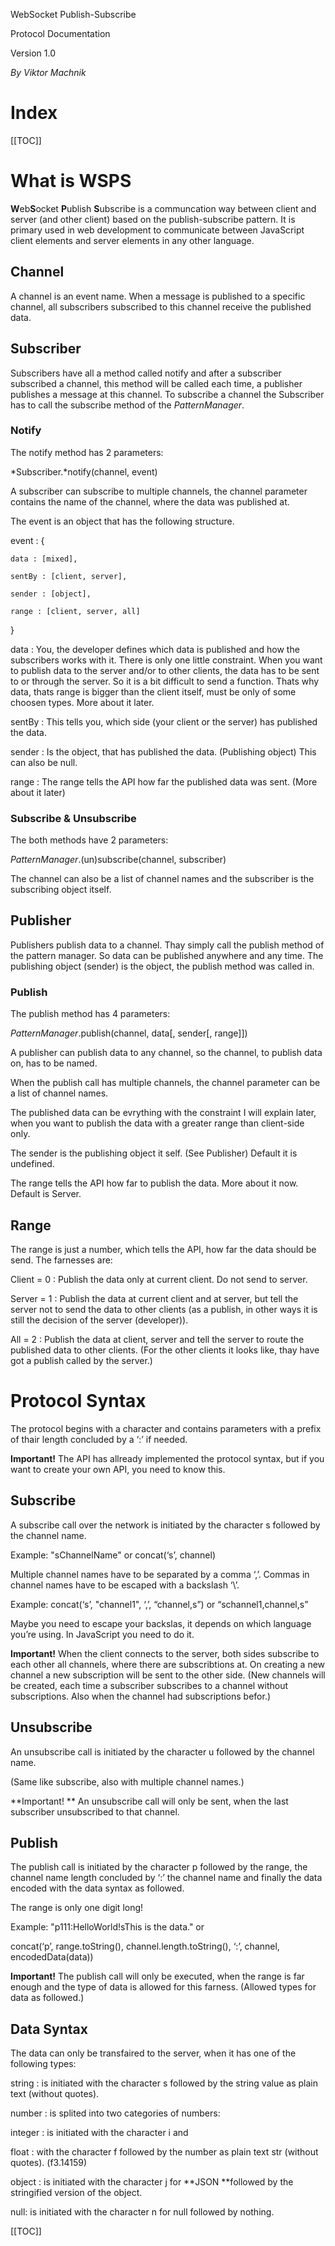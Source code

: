 WebSocket Publish-Subscribe 

Protocol Documentation

Version 1.0

*By Viktor Machnik*

# Index

[[TOC]]

# What is WSPS

**W**eb**S**ocket **P**ublish **S**ubscribe  is a communcation way between client and server (and other client) based on the publish-subscribe pattern. It is primary used in web development to communicate between JavaScript client elements and server elements in any other language.

## Channel

A channel is an event name. When a message is published to a specific channel, all subscribers subscribed to this channel receive the published data.

## Subscriber

Subscribers have all a method called notify and after a subscriber subscribed a channel, this method will be called each time, a publisher publishes a message at this channel. To subscribe a channel the Subscriber has to call the subscribe method of the *PatternManager*.

### Notify

The notify method has 2 parameters: 

*Subscriber.*notify(channel, event)

A subscriber can subscribe to multiple channels, the channel parameter contains the name of the channel, where the data was published at.

The event is an object that has the following structure.

event : {

    data : [mixed],

    sentBy : [client, server],

    sender : [object],

    range : [client, server, all]

}

data : You, the developer defines which data is published and how the subscribers works with it. There is only one little constraint. When you want to publish data to the server and/or to other clients, the data has to be sent to or through the server. So it is a bit difficult to send a function. Thats why data, thats range is bigger than the client itself, must be only of some choosen types. More about it later.

sentBy : This tells you, which side (your client or the server) has published the data.

sender : Is the object, that has published the data. (Publishing object) This can also be null.

range : The range tells the API how far the published data was sent. (More about it later)

### Subscribe & Unsubscribe

The both methods have 2 parameters: 

*PatternManager*.(un)subscribe(channel, subscriber)

The channel can also be a list of channel names and the subscriber is the subscribing object itself.

## Publisher

Publishers publish data to a channel. Thay simply call the publish method of the pattern manager. So data can be published anywhere and any time. The publishing object (sender) is the object, the publish method was called in.

### Publish

The publish method has 4 parameters: 

*PatternManager*.publish(channel, data[, sender[, range]])

A publisher can publish data to any channel, so the channel, to publish data on, has to be named.

When the publish call has multiple channels, the channel parameter can be a list of channel names.

The published data can be evrything with the constraint I will explain later, when you want to publish the data with a greater range than client-side only.

The sender is the publishing object it self. (See Publisher) Default it is undefined.

The range tells the API how far to publish the data. More about it now. Default is Server.

## Range

The range is just a number, which tells the API, how far the data should be send. The farnesses are:

Client = 0 : Publish the data only at current client. Do not send to server.

Server = 1 : Publish the data at current client and at server, but tell the server not to send the data to other clients (as a publish, in other ways it is still the decision of the server (developer)).

All = 2 : Publish the data at client, server and tell the server to route the published data to other clients. (For the other clients it looks like, thay have got a publish called by the server.)

# Protocol Syntax

The protocol begins with a character and contains parameters with a prefix of thair length concluded by a ‘:’ if needed.

**Important!** The API has allready implemented the protocol syntax, but if you want to create your own API, you need to know this.

## Subscribe

A subscribe call over the network is initiated by the character s followed by the channel name.

Example: "sChannelName" or concat(‘s’, channel)

Multiple channel names have to be separated by a comma ‘,’. Commas in channel names have to be escaped with a backslash ‘\’.

Example: concat(‘s’, "channel1", ‘,’, “channel\,s”) or “schannel1,channel\,s”

Maybe you need to escape your backslas, it depends on which language you’re using. In JavaScript you need to do it.

**Important!** When the client connects to the server, both sides subscribe to each other all channels, where there are subscribtions at. On creating a new channel a new subscription will be sent to the other side. (New channels will be created, each time a subscriber subscribes to a channel without subscriptions. Also when the channel had subscriptions befor.)

## Unsubscribe

An unsubscribe call is initiated by the character u followed by the channel name. 

(Same like subscribe, also with multiple channel names.)

**Important! ** An unsubscribe call will only be sent, when the last subscriber unsubscribed to that channel.

## Publish

The publish call is initiated by the character p followed by the range, the channel name length concluded by ‘:’ the channel name and finally the data encoded with the data syntax as followed.

The range is only one digit long!

Example: "p111:HelloWorld!sThis is the data." or 

concat(‘p’, range.toString(), channel.length.toString(), ‘:’, channel, encodedData(data))

**Important!** The publish call will only be executed, when the range is far enough and the type of data is allowed for this farness. (Allowed types for data as followed.)

## Data Syntax

The data can only be transfaired to the server, when it has one of the following types:

string : is initiated with the character s followed by the string value as plain text (without quotes).

number : is splited into two categories of numbers:

  integer : is initiated with the character i and

  float : with the character f followed by the number as plain text str (without quotes). (f3.14159)

object : is initiated with the character j for **JSON **followed by the stringified version of the object.

null: is initiated with the character n for null followed by nothing.

[[TOC]]


